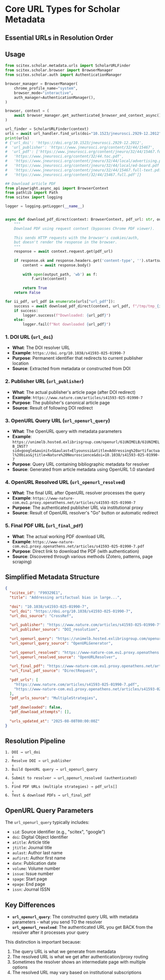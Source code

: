 <!-- ---
!-- Timestamp: 2025-08-08 08:37:40
!-- Author: ywatanabe
!-- File: /home/ywatanabe/proj/scitex_repo/src/scitex/scholar/metadata/urls/CORE_URL_TYPES.md
!-- --- -->

# Core URL Types for Scholar Metadata

## Essential URLs in Resolution Order

## Usage

``` python
from scitex.scholar.metadata.urls import ScholarURLFinder
from scitex.scholar.browser import BrowserManager
from scitex.scholar.auth import AuthenticationManager

browser_manager = BrowserManager(
    chrome_profile_name="system",
    browser_mode="interactive",
    auth_manager=AuthenticationManager(),
)

browser, context = (
    await browser_manager.get_authenticated_browser_and_context_async()
)

url_finder = ScholarURLFinder(context)
urls = await url_handler.find_urls(doi="10.1523/jneurosci.2929-12.2012")
print(urls)
# {'url_doi': 'https://doi.org/10.1523/jneurosci.2929-12.2012',
#  'url_publisher': 'https://www.jneurosci.org/content/32/44/15467',
#  'url_pdf': ['https://www.jneurosci.org/content/jneuro/32/44/15467.full.pdf',
#   'https://www.jneurosci.org/content/32/44.toc.pdf',
#   'https://www.jneurosci.org/content/jneuro/32/44/local/advertising.pdf',
#   'https://www.jneurosci.org/content/jneuro/32/44/local/ed-board.pdf',
#   'https://www.jneurosci.org/content/jneuro/32/44/15467.full-text.pdf',
#   'https://www.jneurosci.org/content/32/44/15467.full.pdf']}

## Download article PDF
from playwright.async_api import BrowserContext
from pathlib import Path
from scitex import logging

logger = logging.getLogger(__name__)


async def download_pdf_direct(context: BrowserContext, pdf_url: str, output_path: Path):
    """
    Download PDF using request context (bypasses Chrome PDF viewer).
    
    This sends HTTP requests with the browser's cookies/auth,
    but doesn't render the response in the browser.
    """
    response = await context.request.get(pdf_url)
    
    if response.ok and response.headers.get('content-type', '').startswith('application/pdf'):
        content = await response.body()
        
        with open(output_path, 'wb') as f:
            f.write(content)
        
        return True
    return False

for ii_pdf, url_pdf in enumerate(urls["url_pdf"]):
    success = await download_pdf_direct(context, url_pdf, f"/tmp/tmp_{ii_pdf}.pdf")
    if success:
        logger.success(f"Downloaded: {url_pdf}")
    else:
        logger.fail(f"Not downloaded {url_pdf}")


```



### 1. **DOI URL** (`url_doi`)
- **What**: The DOI resolver URL
- **Example**: `https://doi.org/10.1038/s41593-025-01990-7`
- **Purpose**: Permanent identifier that redirects to current publisher location
- **Source**: Extracted from metadata or constructed from DOI

### 2. **Publisher URL** (`url_publisher`) 
- **What**: The actual publisher's article page (after DOI redirect)
- **Example**: `https://www.nature.com/articles/s41593-025-01990-7`
- **Purpose**: The publisher's canonical article page
- **Source**: Result of following DOI redirect

### 3. **OpenURL Query URL** (`url_openurl_query`)
- **What**: The OpenURL query with metadata parameters
- **Example**: `https://unimelb.hosted.exlibrisgroup.com/openurl/61UNIMELB/61UNIMELB_INST?sid=google&auinit=S&aulast=Elyounssi&atitle=Addressing%20artifactual%20bias&jtitle=Nature%20Neuroscience&doi=10.1038/s41593-025-01990-7`
- **Purpose**: Query URL containing bibliographic metadata for resolver
- **Source**: Generated from article metadata using OpenURL 1.0 standard

### 4. **OpenURL Resolved URL** (`url_openurl_resolved`)
- **What**: The final URL after OpenURL resolver processes the query
- **Example**: `https://www-nature-com.eu1.proxy.openathens.net/articles/s41593-025-01990-7`
- **Purpose**: The authenticated publisher URL via institutional proxy
- **Source**: Result of OpenURL resolver's "Go" button or automatic redirect

### 5. **Final PDF URL** (`url_final_pdf`)
- **What**: The actual working PDF download URL
- **Example**: `https://www-nature-com.eu1.proxy.openathens.net/articles/s41593-025-01990-7.pdf`
- **Purpose**: Direct link to download the PDF (with authentication)
- **Source**: Discovered through various methods (Zotero, patterns, page scraping)

## Simplified Metadata Structure

```json
{
  "scitex_id": "F99329E1",
  "title": "Addressing artifactual bias in large...",
  
  "doi": "10.1038/s41593-025-01990-7",
  "url_doi": "https://doi.org/10.1038/s41593-025-01990-7",
  "url_doi_source": "CrossRef",
  
  "url_publisher": "https://www.nature.com/articles/s41593-025-01990-7",
  "url_publisher_source": "DOI_resolution",
  
  "url_openurl_query": "https://unimelb.hosted.exlibrisgroup.com/openurl/61UNIMELB/61UNIMELB_INST?sid=scitex&doi=10.1038/s41593-025-01990-7",
  "url_openurl_query_source": "OpenURLGenerator",
  
  "url_openurl_resolved": "https://www-nature-com.eu1.proxy.openathens.net/articles/s41593-025-01990-7",
  "url_openurl_resolved_source": "OpenURLResolver",
  
  "url_final_pdf": "https://www-nature-com.eu1.proxy.openathens.net/articles/s41593-025-01990-7.pdf",
  "url_final_pdf_source": "DirectRequest",
  
  "pdf_urls": [
    "https://www.nature.com/articles/s41593-025-01990-7.pdf",
    "https://www-nature-com.eu1.proxy.openathens.net/articles/s41593-025-01990-7.pdf"
  ],
  "pdf_urls_source": "MultipleStrategies",
  
  "pdf_downloaded": false,
  "pdf_download_attempts": [],
  
  "urls_updated_at": "2025-08-08T00:00:00Z"
}
```

## Resolution Pipeline

```
1. DOI → url_doi
   ↓
2. Resolve DOI → url_publisher
   ↓
3. Build OpenURL query → url_openurl_query
   ↓
4. Submit to resolver → url_openurl_resolved (authenticated)
   ↓
5. Find PDF URLs (multiple strategies) → pdf_urls[]
   ↓
6. Test & download PDFs → url_final_pdf
```

## OpenURL Query Parameters

The `url_openurl_query` typically includes:
- `sid`: Source identifier (e.g., "scitex", "google")
- `doi`: Digital Object Identifier
- `atitle`: Article title
- `jtitle`: Journal title
- `aulast`: Author last name
- `aufirst`: Author first name
- `date`: Publication date
- `volume`: Volume number
- `issue`: Issue number
- `spage`: Start page
- `epage`: End page
- `issn`: Journal ISSN

## Key Differences

- **`url_openurl_query`**: The constructed query URL with metadata parameters - what you send TO the resolver
- **`url_openurl_resolved`**: The authenticated URL you get BACK from the resolver after it processes your query

This distinction is important because:
1. The query URL is what we generate from metadata
2. The resolved URL is what we get after authentication/proxy routing
3. Sometimes the resolver shows an intermediate page with multiple options
4. The resolved URL may vary based on institutional subscriptions

<!-- EOF -->